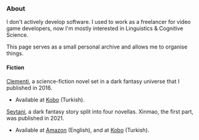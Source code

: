 ### About
I don't actively develop software. I used to work as a freelancer for video game developers, now I'm mostly interested in Linguistics & Cognitive Science. 

This page serves as a small personal archive and allows me to organise things.

#### Fiction
[Clementi](https://github.com/snoazll/Clementi), a science-fiction novel set in a dark fantasy universe that I published in 2016. 
* Available at [Kobo](https://www.kobo.com/tr/tr/ebook/clementi-1) (Turkish).

[Şeytani](https://github.com/snoazll/Seytani), a dark fantasy story split into four novellas. Xinmao, the first part, was published in 2021. 
* Available at [Amazon](https://www.amazon.com/dp/B09QBGL834) (English), and at [Kobo](https://www.kobo.com/tr/tr/ebook/xinmao) (Turkish).
